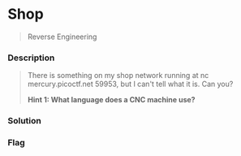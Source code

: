 # Shop
> Reverse Engineering

### Description
> There is something on my shop network running at nc mercury.picoctf.net 59953, but I can't tell what it is. Can you?
>
> **Hint 1: What language does a CNC machine use?**
>

### Solution

### Flag
